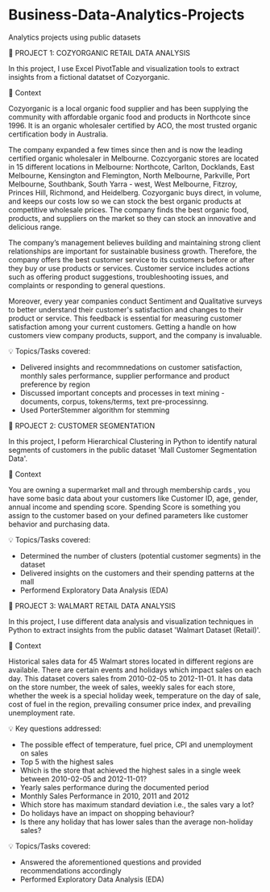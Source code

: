 # Business-Data-Analytics-Projects
Analytics projects using public datasets 

📌 PROJECT 1: COZYORGANIC RETAIL DATA ANALYSIS 

In this project, I use Excel PivotTable and visualization tools to extract insights from a fictional datatset of Cozyorganic. 

🔎 Context

Cozyorganic is a local organic food supplier and has been supplying the community with affordable organic food and products in Northcote since 1996. It is an organic wholesaler certified by ACO, the most trusted organic certification body in Australia.

The company expanded a few times since then and is now the leading certified organic wholesaler in Melbourne. Cozcyorganic stores are located in 15 different locations in Melbourne: Northcote, Carlton, Docklands, East Melbourne, Kensington and Flemington, North Melbourne, Parkville, Port Melbourne, Southbank, South Yarra - west, West Melbourne, Fitzroy, Princes Hill, Richmond, and Heidelberg. Cozyorganic buys direct, in volume, and keeps our costs low so we can stock the best organic products at competitive wholesale prices. The company finds the best organic food, products, and suppliers on the market so they can stock an innovative and delicious range.

The company’s management believes building and maintaining strong client relationships are important for sustainable business growth.  Therefore, the company offers the best customer service to its customers before or after they buy or use products or services. Customer service includes actions such as offering product suggestions, troubleshooting issues, and complaints or responding to general questions.

Moreover, every year companies conduct Sentiment and Qualitative surveys to better understand their customer's satisfaction and changes to their product or service. This feedback is essential for measuring customer satisfaction among your current customers. Getting a handle on how customers view company products, support, and the company is invaluable.

💡 Topics/Tasks covered:
* Delivered insights and recommnedations on customer satisfaction, monthly sales performance, supplier performance and product preference by region
* Discussed important concepts and processes in text mining - documents, corpus, tokens/terms, text pre-processinng. 
* Used PorterStemmer algorithm for stemming

📌 RPOJECT 2: CUSTOMER SEGMENTATION

In this project, I peform Hierarchical Clustering in Python to identify natural segments of customers in the public dataset 'Mall Customer Segmentation Data'. 

🔎 Context

You are owning a supermarket mall and through membership cards , you have some basic data about your customers like Customer ID, age, gender, annual income and spending score. Spending Score is something you assign to the customer based on your defined parameters like customer behavior and purchasing data.

💡 Topics/Tasks covered:
* Determined the number of clusters (potential customer segments) in the dataset
* Delivered insights on the customers and their spending patterns at the mall
* Performend Exploratory Data Analysis (EDA)

📌 PROJECT 3: WALMART RETAIL DATA ANALYSIS

In this project, I use different data analysis and visualization techniques in Python to extract insights from the public dataset 'Walmart Dataset (Retail)'. 

🔎 Context 

Historical sales data for 45 Walmart stores located in different regions are available. There are certain events and holidays which impact sales on each day. 
This dataset covers sales from 2010-02-05 to 2012-11-01. It has data on the store number, the week of sales, weekly sales for each store, whether the week is a special holiday week, temperature on the day of sale, cost of fuel in the region, prevailing consumer price index, and prevailing unemployment rate. 

💡 Key questions addressed:

* The possible effect of temperature, fuel price, CPI and unemployment on sales 
* Top 5 with the highest sales 
* Which is the store that achieved the highest sales in a single week between 2010-02-05 and 2012-11-01?
* Yearly sales performance during the documented period
* Monthly Sales Performance in 2010, 2011 and 2012
* Which store has maximum standard deviation i.e., the sales vary a lot?
* Do holidays have an impact on shopping behaviour?
* Is there any holiday that has lower sales than the average non-holiday sales?

💡 Topics/Tasks covered:

* Answered the aforementioned questions and provided recommendations accordingly
* Performed Exploratory Data Analysis (EDA)
